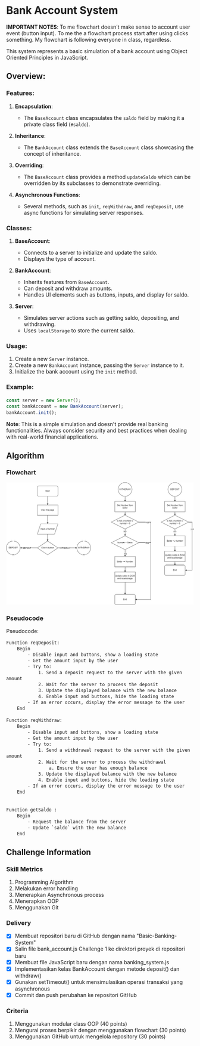 # Bank Account System

**IMPORTANT NOTES**: To me flowchart doesn't make sense to account user event (button input). To me the a flowchart process start after using clicks something. My flowchart is following everyone in class, regardless.

This system represents a basic simulation of a bank account using Object Oriented Principles in JavaScript.

## Overview:

### Features:

1. **Encapsulation**:

   - The `BaseAccount` class encapsulates the `saldo` field by making it a private class field (`#saldo`).

1. **Inheritance**:

   - The `BankAccount` class extends the `BaseAccount` class showcasing the concept of inheritance.

1. **Overriding**:

   - The `BaseAccount` class provides a method `updateSaldo` which can be overridden by its subclasses to demonstrate overriding.

1. **Asynchronous Functions**:
   - Several methods, such as `init`, `reqWithdraw`, and `reqDeposit`, use async functions for simulating server responses.

### Classes:

1. **BaseAccount**:

   - Connects to a server to initialize and update the saldo.
   - Displays the type of account.

1. **BankAccount**:

   - Inherits features from `BaseAccount`.
   - Can deposit and withdraw amounts.
   - Handles UI elements such as buttons, inputs, and display for saldo.

1. **Server**:
   - Simulates server actions such as getting saldo, depositing, and withdrawing.
   - Uses `localStorage` to store the current saldo.

### Usage:

1. Create a new `Server` instance.
1. Create a new `BankAccount` instance, passing the `Server` instance to it.
1. Initialize the bank account using the `init` method.

### Example:

```javascript
const server = new Server();
const bankAccount = new BankAccount(server);
bankAccount.init();
```

**Note**: This is a simple simulation and doesn't provide real banking functionalities. Always consider security and best practices when dealing with real-world financial applications.

## Algorithm

### Flowchart

![Flowchart](./flowchart/flowchart.jpg)

### Pseudocode

Pseudocode:

```pseudocode
Function reqDeposit:
    Begin
        - Disable input and buttons, show a loading state
        - Get the amount input by the user
        - Try to:
            1. Send a deposit request to the server with the given amount
            2. Wait for the server to process the deposit
            3. Update the displayed balance with the new balance
            4. Enable input and buttons, hide the loading state
        - If an error occurs, display the error message to the user
    End

Function reqWithdraw:
    Begin
        - Disable input and buttons, show a loading state
        - Get the amount input by the user
        - Try to:
            1. Send a withdrawal request to the server with the given amount
            2. Wait for the server to process the withdrawal
                a. Ensure the user has enough balance
            3. Update the displayed balance with the new balance
            4. Enable input and buttons, hide the loading state
        - If an error occurs, display the error message to the user
    End


Function getSaldo :
    Begin
        - Request the balance from the server
        - Update `saldo` with the new balance
    End
```

## Challenge Information

### Skill Metrics

1. Programming Algorithm
1. Melakukan error handling
1. Menerapkan Asynchronous process
1. Menerapkan OOP
1. Menggunakan Git

### Delivery

- [x] Membuat repositori baru di GitHub dengan nama "Basic-Banking-System"
- [x] Salin file bank_account.js Challenge 1 ke direktori proyek di repositori baru
- [x] Membuat file JavaScript baru dengan nama banking_system.js
- [x] Implementasikan kelas BankAccount dengan metode deposit() dan withdraw()
- [x] Gunakan setTimeout() untuk mensimulasikan operasi transaksi yang asynchronous
- [x] Commit dan push perubahan ke repositori GitHub

### Criteria

1. Menggunakan modular class OOP (40 points)
1. Mengurai proses berpikir dengan menggunakan flowchart (30 points)
1. Menggunakan GitHub untuk mengelola repository (30 points)
